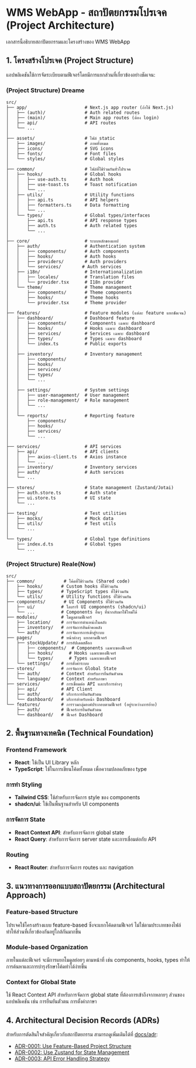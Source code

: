 # WMS WebApp - สถาปัตยกรรมโปรเจค (Project Architecture)

เอกสารนี้อธิบายสถาปัตยกรรมและโครงสร้างของ WMS WebApp

## 1. โครงสร้างโปรเจค (Project Structure)

แอปพลิเคชันใช้การจัดระเบียบตามฟีเจอร์โดยมีการแยกส่วนที่เกี่ยวข้องอย่างชัดเจน:

### (Project Structure) Dreame
```
src/
├── app/                      # Next.js app router (ถ้าใช้ Next.js)
│   ├── (auth)/               # Auth related routes
│   ├── (main)/               # Main app routes (ต้อง login)
│   ├── api/                  # API routes
│   └── ...
│
├── assets/                   # ไฟล์ static
│   ├── images/               # ภาพทั้งหมด
│   ├── icons/                # SVG icons
│   ├── fonts/                # Font files
│   └── styles/               # Global styles
│
├── common/                   # ไฟล์ที่ใช้ร่วมกันทั่วโปรเจค
│   ├── hooks/                # Global hooks
│   │   ├── use-auth.ts       # Auth hook
│   │   ├── use-toast.ts      # Toast notification
│   │   └── ...
│   ├── utils/                # Utility functions
│   │   ├── api.ts            # API helpers
│   │   ├── formatters.ts     # Data formatting
│   │   └── ...
│   └── types/                # Global types/interfaces
│       ├── api.ts            # API response types
│       ├── auth.ts           # Auth related types
│       └── ...
│
├── core/                     # ระบบหลักของแอป
│   ├── auth/                 # Authentication system
│   │   ├── components/       # Auth components
│   │   ├── hooks/            # Auth hooks
│   │   ├── providers/        # Auth providers
│   │   └── services/        # Auth services
│   ├── i18n/                 # Internationalization
│   │   ├── locales/          # Translation files
│   │   └── provider.tsx      # I18n provider
│   └── theme/                # Theme management
│       ├── components/       # Theme components
│       ├── hooks/            # Theme hooks
│       └── provider.tsx      # Theme provider
│
├── features/                 # Feature modules (แต่ละ feature แยกชัดเจน)
│   ├── dashboard/            # Dashboard feature
│   │   ├── components/       # Components เฉพาะ dashboard
│   │   ├── hooks/            # Hooks เฉพาะ dashboard
│   │   ├── services/         # Services เฉพาะ dashboard
│   │   ├── types/            # Types เฉพาะ dashboard
│   │   └── index.ts          # Public exports
│   │
│   ├── inventory/            # Inventory management
│   │   ├── components/
│   │   ├── hooks/
│   │   ├── services/
│   │   ├── types/
│   │   └── ...
│   │
│   ├── settings/             # System settings
│   │   ├── user-management/  # User management
│   │   ├── role-management/  # Role management
│   │   └── ...
│   │
│   └── reports/              # Reporting feature
│       ├── components/
│       ├── hooks/
│       ├── services/
│       └── ...
│
├── services/                 # API services
│   ├── api/                  # API clients
│   │   ├── axios-client.ts   # Axios instance
│   │   └── ...
│   ├── inventory/            # Inventory services
│   ├── auth/                 # Auth services
│   └── ...
│
├── stores/                   # State management (Zustand/Jotai)
│   ├── auth.store.ts         # Auth state
│   ├── ui.store.ts           # UI state
│   └── ...
│
├── testing/                  # Test utilities
│   ├── mocks/                # Mock data
│   ├── utils/                # Test utils
│   └── ...
│
└── types/                    # Global type definitions
    ├── index.d.ts            # Global types
    └── ...
```

### (Project Structure) Reale(Now)

```
src/
├── common/           # โค้ดที่ใช้ร่วมกัน (Shared code)
│   ├── hooks/       # Custom hooks ที่ใช้ร่วมกัน
│   ├── types/       # TypeScript types ที่ใช้ร่วมกัน
│   └── utils/       # Utility functions ที่ใช้ร่วมกัน
├── components/       # UI Components ที่ใช้ร่วมกัน
│   ├── ui/          # ไลบรารี UI components (shadcn/ui)
│   └── ...          # Components อื่นๆ ที่นำกลับมาใช้ใหม่ได้
├── modules/         # โมดูลตามฟีเจอร์
│   ├── location/    # การจัดการตำแหน่งในคลัง
│   ├── inventory/   # การจัดการสินค้าคงคลัง
│   └── auth/        # การจัดการการเข้าสู่ระบบ
├── pages/           # หน้าต่างๆ แยกตามฟีเจอร์
│   ├── stockUpdate/ # การอัปเดตสต็อก
│   │   ├── components/  # Components เฉพาะของฟีเจอร์
│   │   ├── hooks/      # Hooks เฉพาะของฟีเจอร์
│   │   └── types/      # Types เฉพาะของฟีเจอร์
│   └── settings/    # การตั้งค่าระบบ
├── stores/          # การจัดการ Global State
│   ├── auth/        # Context สำหรับการยืนยันตัวตน
│   └── language/    # Context สำหรับภาษา
├── services/        # การเชื่อมต่อ API และบริการต่างๆ
│   ├── api/         # API Client
│   ├── auth/        # บริการการยืนยันตัวตน
│   └── dashboard/   # บริการสำหรับหน้า Dashboard
└── features/        # การรวมกลุ่มองค์ประกอบตามฟีเจอร์ (อยู่ระหว่างการย้าย)
    ├── auth/        # ฟีเจอร์การยืนยันตัวตน
    └── dashboard/   # ฟีเจอร์ Dashboard
```

## 2. พื้นฐานทางเทคนิค (Technical Foundation)

### Frontend Framework

- **React**: ใช้เป็น UI Library หลัก
- **TypeScript**: ใช้ในการเขียนโค้ดทั้งหมด เพื่อความปลอดภัยของ type

### การทำ Styling

- **Tailwind CSS**: ใช้สำหรับการจัดการ style ของ components
- **shadcn/ui**: ใช้เป็นพื้นฐานสำหรับ UI components

### การจัดการ State

- **React Context API**: สำหรับการจัดการ global state
- **React Query**: สำหรับการจัดการ server state และการเชื่อมต่อกับ API

### Routing

- **React Router**: สำหรับการจัดการ routes และ navigation

## 3. แนวทางการออกแบบสถาปัตยกรรม (Architectural Approach)

### Feature-based Structure

โปรเจคใช้โครงสร้างแบบ feature-based ซึ่งจะแยกโค้ดตามฟีเจอร์ ไม่ใช่ตามประเภทของไฟล์ ทำให้ส่วนที่เกี่ยวข้องกันอยู่ใกล้กันมากขึ้น

### Module-based Organization

ภายในแต่ละฟีเจอร์ จะมีการแยกโมดูลย่อยๆ ตามหน้าที่ เช่น components, hooks, types ทำให้การค้นหาและการบำรุงรักษาโค้ดทำได้ง่ายขึ้น

### Context for Global State

ใช้ React Context API สำหรับการจัดการ global state ที่ต้องการเข้าถึงจากหลายๆ ส่วนของแอปพลิเคชัน เช่น การยืนยันตัวตน การตั้งค่าภาษา

## 4. Architectural Decision Records (ADRs)

สำหรับการตัดสินใจสำคัญเกี่ยวกับสถาปัตยกรรม สามารถดูเพิ่มเติมได้ที่ [docs/adr](../docs/adr):

- [ADR-0001: Use Feature-Based Project Structure](../docs/adr/0001-use-feature-based-structure.md)
- [ADR-0002: Use Zustand for State Management](../docs/adr/0002-use-zustand-for-state-management.md)
- [ADR-0003: API Error Handling Strategy](../docs/adr/0003-api-error-handling-strategy.md)
